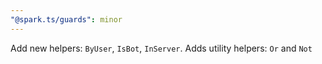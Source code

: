 ```yaml
---
"@spark.ts/guards": minor
---
```


Add new helpers: `ByUser`, `IsBot`, `InServer`. Adds utility helpers: `Or` and `Not`
